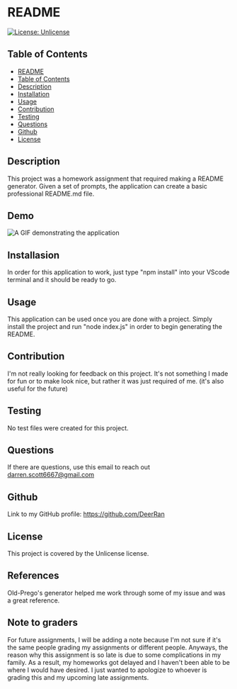 
# README
[![License: Unlicense](https://img.shields.io/badge/license-N%2FA-green)](http://unlicense.org/)
## Table of Contents   
- [README](#datatitle)
- [Table of Contents](#table-of-contents)
- [Description](#description)
- [Installation](#installation)
- [Usage](#usage)
- [Contribution](#contribution)
- [Testing](#testing)
- [Questions](#questions)
- [Github](#github)
- [License](#license)
## Description  
This project was a homework assignment that required making a README generator. Given a set of prompts, the application can create a basic professional README.md file.  
## Demo
![A GIF demonstrating the application](https://github.com/DeerRan/README-Generator/tree/main/Develop/assets/media)
## Installasion
In order for this application to work, just type "npm install" into your VScode terminal and it should be ready to go.
## Usage
This application can be used once you are done with a project. Simply install the project and run "node index.js" in order to begin generating the README.
## Contribution
I'm not really looking for feedback on this project. It's not something I made for fun or to make look nice, but rather it was just required of me. (it's also useful for the future)
## Testing
No test files were created for this project.
## Questions
If there are questions, use this email to reach out darren.scott6667@gmail.com
## Github
Link to my GitHub profile: https://github.com/DeerRan
## License
This project is covered by the Unlicense license.
## References
Old-Prego's generator helped me work through some of my issue and was a great reference.
## Note to graders 
For future assignments, I will be adding a note because I'm not sure if it's the same people grading my assignments or different people.
Anyways, the reason why this assignment is so late is due to some complications in my family. As a result, my homeworks got delayed and I haven't been able to be where I would have desired. I just wanted to apologize to whoever is grading this and my upcoming late assignments.
